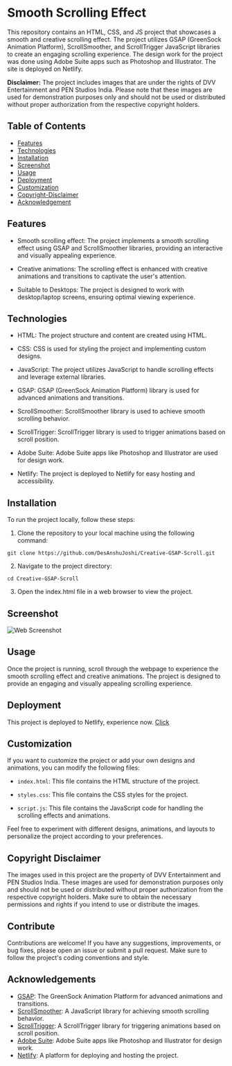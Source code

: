 
# Smooth Scrolling Effect

This repository contains an HTML, CSS, and JS project that showcases a smooth and creative scrolling effect. The project utilizes GSAP (GreenSock Animation Platform), ScrollSmoother, and ScrollTrigger JavaScript libraries to create an engaging scrolling experience. The design work for the project was done using Adobe Suite apps such as Photoshop and Illustrator. The site is deployed on Netlify.

__Disclaimer:__ The project includes images that are under the rights of DVV Entertainment and PEN Studios India. Please note that these images are used for demonstration purposes only and should not be used or distributed without proper authorization from the respective copyright holders.
## Table of Contents

- [Features](#features)
- [Technologies](#technologies)
- [Installation](#installation)
- [Screenshot](#screenshot)
- [Usage](#usage)
- [Deployment](#deployment)
- [Customization](#customization)
- [Copyright-Disclaimer](#copyright-disclaimer)
- [Acknowledgement](#acknowledgement)
## Features

* Smooth scrolling effect: The project implements a smooth scrolling effect using GSAP and ScrollSmoother libraries, providing an interactive and visually appealing experience.

* Creative animations: The scrolling effect is enhanced with creative animations and transitions to captivate the user's attention.

* Suitable to Desktops: The project is designed to work with desktop/laptop screens, ensuring optimal viewing experience.
## Technologies

* HTML: The project structure and content are created using HTML.

* CSS: CSS is used for styling the project and implementing custom designs.

* JavaScript: The project utilizes JavaScript to handle scrolling effects and leverage external libraries.

* GSAP: GSAP (GreenSock Animation Platform) library is used for advanced animations and transitions.

* ScrollSmoother: ScrollSmoother library is used to achieve smooth scrolling behavior.

* ScrollTrigger: ScrollTrigger library is used to trigger animations based on scroll position.

* Adobe Suite: Adobe Suite apps like Photoshop and Illustrator are used for design work.

* Netlify: The project is deployed to Netlify for easy hosting and accessibility.
## Installation

To run the project locally, follow these steps:

1. Clone the repository to your local machine using the following command:
```
git clone https://github.com/DesAnshuJoshi/Creative-GSAP-Scroll.git
```

2. Navigate to the project directory:
```
cd Creative-GSAP-Scroll
```

3. Open the index.html file in a web browser to view the project.
## Screenshot

![Web Screenshot](https://github.com/DesAnshuJoshi/Creative-GSAP-Scroll/assets/126374769/e6599e57-d49e-4b9c-8481-c205089eeb51)


## Usage

Once the project is running, scroll through the webpage to experience the smooth scrolling effect and creative animations. The project is designed to provide an engaging and visually appealing scrolling experience.
## Deployment

This project is deployed to Netlify, experience now. [Click](https://rrr-gsapscroll.netlify.app/)

## Customization

If you want to customize the project or add your own designs and animations, you can modify the following files:

* `index.html`: This file contains the HTML structure of the project.

* `styles.css`: This file contains the CSS styles for the project.

* `script.js`: This file contains the JavaScript code for handling the scrolling effects and animations.

Feel free to experiment with different designs, animations, and layouts to personalize the project according to your preferences.
## Copyright Disclaimer

The images used in this project are the property of DVV Entertainment and PEN Studios India. These images are used for demonstration purposes only and should not be used or distributed without proper authorization from the respective copyright holders. Make sure to obtain the necessary permissions and rights if you intend to use or distribute the images.

## Contribute

Contributions are welcome! If you have any suggestions, improvements, or bug fixes, please open an issue or submit a pull request. Make sure to follow the project's coding conventions and style.
## Acknowledgements

- [GSAP](https://greensock.com/gsap/): The GreenSock Animation Platform for advanced animations and transitions.
- [ScrollSmoother](https://github.com/d4rekanguok/scrollsmoother): A JavaScript library for achieving smooth scrolling behavior.
- [ScrollTrigger](https://greensock.com/scrolltrigger/): A ScrollTrigger library for triggering animations based on scroll position.
- [Adobe Suite](https://www.adobe.com/in/products/catalog.html?types=pf_252Fdesktop&types=pf_252Fmobile&types=pf_252Fweb): Adobe Suite apps like Photoshop and Illustrator for design work.
- [Netlify](https://www.netlify.com/): A platform for deploying and hosting the project.
